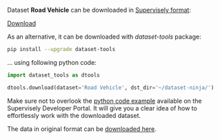 Dataset **Road Vehicle** can be downloaded in [Supervisely format](https://developer.supervisely.com/api-references/supervisely-annotation-json-format):

 [Download](https://assets.supervisely.com/supervisely-supervisely-assets-public/teams_storage/b/U/v4/YURw6MMjD4NeePz7JSarg40j8h0BEkoh66qxMljS4z5ulP0NdDCG2CTZmfjCqWdW0TMfH7yma7QSw5y0qQvb7CBAB9vSuByiW7z4MNohkIsJCVfuOX9aPdAce6aX.tar)

As an alternative, it can be downloaded with *dataset-tools* package:
``` bash
pip install --upgrade dataset-tools
```

... using following python code:
``` python
import dataset_tools as dtools

dtools.download(dataset='Road Vehicle', dst_dir='~/dataset-ninja/')
```
Make sure not to overlook the [python code example](https://developer.supervisely.com/getting-started/python-sdk-tutorials/iterate-over-a-local-project) available on the Supervisely Developer Portal. It will give you a clear idea of how to effortlessly work with the downloaded dataset.

The data in original format can be [downloaded here](https://www.kaggle.com/datasets/ashfakyeafi/road-vehicle-images-dataset/download?datasetVersionNumber=1).